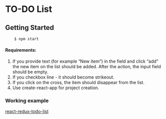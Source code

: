 # TO-DO List

## Getting Started
```bash
    $ npm start
```

#### Requirements:

1. If you provide text (for example “New item”) in the field and click “add” the new item on the list should be added. After the action, the input field should be empty.
2. If you checkbox line - it should become strikeout.
3. If you click on the cross, the item should disappear from the list.
4. Use create-react-app for project creation.

### Working example
[react-redux-todo-list](https://react-redux-simple-todo-list.herokuapp.com/)
